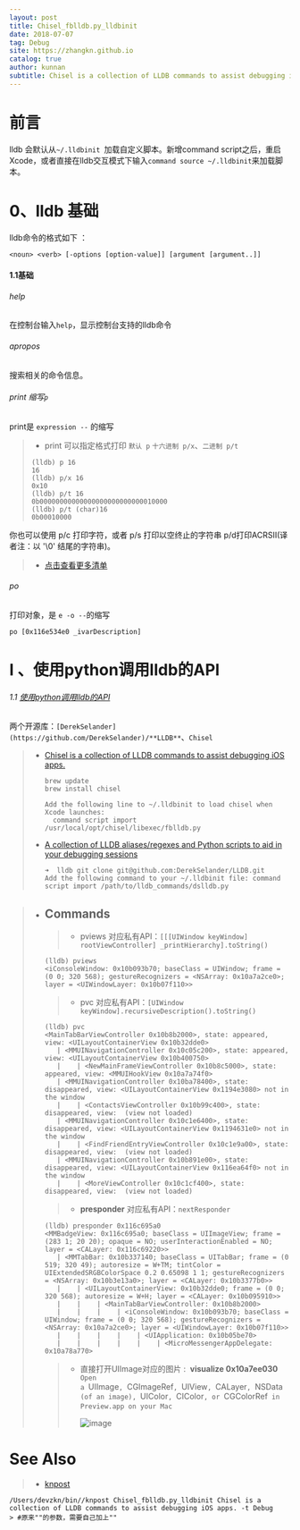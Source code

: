 ```yaml
---
layout: post
title: Chisel_fblldb.py_lldbinit
date: 2018-07-07
tag: Debug
site: https://zhangkn.github.io
catalog: true
author: kunnan
subtitle: Chisel is a collection of LLDB commands to assist debugging iOS apps.
---
```


# 前言



lldb 会默认从`~/.lldbinit `加载自定义脚本。新增command script之后，重启Xcode，或者直接在lldb交互模式下输入`command source ~/.lldbinit`来加载脚本。



# 0、lldb 基础 

lldb命令的格式如下 ：

```
<noun> <verb> [-options [option-value]] [argument [argument..]]
```

#### 1.1基础

###### *help*

在控制台输入`help`，显示控制台支持的lldb命令

###### apropos

搜索相关的命令信息。

###### *print* 缩写`p`

print是 `expression --` 的缩写

> - print 可以指定格式打印 `默认 p` `十六进制 p/x`、`二进制 p/t`
>
> ```
> (lldb) p 16
> 16
> (lldb) p/x 16
> 0x10
> (lldb) p/t 16
> 0b00000000000000000000000000010000
> (lldb) p/t (char)16
> 0b00010000
> ```

你也可以使用 p/c 打印字符，或者 p/s 打印以空终止的字符串  p/d打印ACRSII(译者注：以 '\0' 结尾的字符串)。

> - [点击查看更多清单](https://sourceware.org/gdb/onlinedocs/gdb/Output-Formats.html)

###### *po*

打印对象，是 `e -o --`的缩写

```
po [0x116e534e0 _ivarDescription]
```





#  I 、使用python调用lldb的API



###### 1.1 [使用python调用lldb的API](https://github.com/zhangkn/chisel)

两个开源库：`[DerekSelander](https://github.com/DerekSelander)/**LLDB**`、`Chisel`



> - [Chisel is a collection of LLDB commands to assist debugging iOS apps. ](https://github.com/zhangkn/chisel)
>
>   ```
>   brew update
>   brew install chisel
>   ```
>
>   ```
>   Add the following line to ~/.lldbinit to load chisel when Xcode launches:
>     command script import /usr/local/opt/chisel/libexec/fblldb.py
>   ```
>
>   
>
> - [A collection of LLDB aliases/regexes and Python scripts to aid in your debugging sessions ](https://github.com/DerekSelander/LLDB)
>
>   ```
>   ➜  lldb git clone git@github.com:DerekSelander/LLDB.git
>   Add the following command to your ~/.lldbinit file: command script import /path/to/lldb_commands/dslldb.py
>   ```
>
>   



> - ## Commands
>
>   > * pviews 对应私有API：`[[[UIWindow keyWindow] rootViewController] _printHierarchy].toString()`
>
>   ```
>   (lldb) pviews
>   <iConsoleWindow: 0x10b093b70; baseClass = UIWindow; frame = (0 0; 320 568); gestureRecognizers = <NSArray: 0x10a7a2ce0>; layer = <UIWindowLayer: 0x10b07f110>>
>   ```
>
>   > * pvc 对应私有API：`[UIWindow keyWindow].recursiveDescription().toString()`
>
>   ```
>   (lldb) pvc
>   <MainTabBarViewController 0x10b8b2000>, state: appeared, view: <UILayoutContainerView 0x10b32dde0>
>      | <MMUINavigationController 0x10c05c200>, state: appeared, view: <UILayoutContainerView 0x10b400750>
>      |    | <NewMainFrameViewController 0x10b8c5000>, state: appeared, view: <MMUIHookView 0x10a7a74f0>
>      | <MMUINavigationController 0x10ba78400>, state: disappeared, view: <UILayoutContainerView 0x1194e3080> not in the window
>      |    | <ContactsViewController 0x10b99c400>, state: disappeared, view:  (view not loaded)
>      | <MMUINavigationController 0x10c1e6400>, state: disappeared, view: <UILayoutContainerView 0x1194631e0> not in the window
>      |    | <FindFriendEntryViewController 0x10c1e9a00>, state: disappeared, view:  (view not loaded)
>      | <MMUINavigationController 0x10b891e00>, state: disappeared, view: <UILayoutContainerView 0x116ea64f0> not in the window
>      |    | <MoreViewController 0x10c1cf400>, state: disappeared, view:  (view not loaded)
>   ```
>
>   > * **presponder** 对应私有API：`nextResponder`
>
>   ```
>   (lldb) presponder 0x116c695a0
>   <MMBadgeView: 0x116c695a0; baseClass = UIImageView; frame = (283 1; 20 20); opaque = NO; userInteractionEnabled = NO; layer = <CALayer: 0x116c69220>>
>      | <MMTabBar: 0x10b337140; baseClass = UITabBar; frame = (0 519; 320 49); autoresize = W+TM; tintColor = UIExtendedSRGBColorSpace 0.2 0.65098 1 1; gestureRecognizers = <NSArray: 0x10b3e13a0>; layer = <CALayer: 0x10b3377b0>>
>      |    | <UILayoutContainerView: 0x10b32dde0; frame = (0 0; 320 568); autoresize = W+H; layer = <CALayer: 0x10b095910>>
>      |    |    | <MainTabBarViewController: 0x10b8b2000>
>      |    |    |    | <iConsoleWindow: 0x10b093b70; baseClass = UIWindow; frame = (0 0; 320 568); gestureRecognizers = <NSArray: 0x10a7a2ce0>; layer = <UIWindowLayer: 0x10b07f110>>
>      |    |    |    |    | <UIApplication: 0x10b05be70>
>      |    |    |    |    |    | <MicroMessengerAppDelegate: 0x10a78a770>
>   ```
>
>   > * 直接打开UIImage对应的图片 :  **visualize 0x10a7ee030**  `Open a `UIImage`, `CGImageRef`, `UIView`, `CALayer`, `NSData` (of an image), `UIColor`, `CIColor`, or `CGColorRef` in Preview.app on your Mac` 
>   >
>   >   ![image](https://wx4.sinaimg.cn/large/af39b376gy1ft15pjzimuj20l909baca.jpg)

# See Also 

>* [knpost](https://github.com/zhangkn/KNBin/blob/master/knpost) 
>
```
/Users/devzkn/bin//knpost Chisel_fblldb.py_lldbinit Chisel is a collection of LLDB commands to assist debugging iOS apps. -t Debug
> #原来""的参数，需要自己加上""
```

